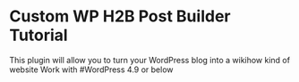 # Custom WP H2B Post Builder Tutorial

This plugin will allow you to turn your WordPress blog into a wikihow kind of website
Work with #WordPress 4.9 or below


